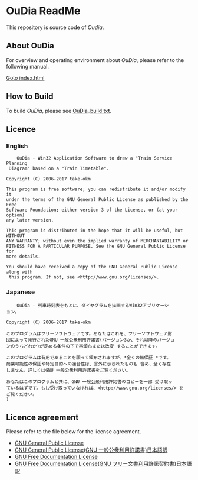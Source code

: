 # OuDia ReadMe

This repository is source code of *Oudia*.

## About OuDia

For overview and operating environment about *OuDia*, please refer to the following manual.  

[Goto index.html](https://secretu4.github.io/UnicodeOuDia/)

## How to Build

To build *OuDia*, please see [OuDia_build.txt](DiagramEdit/OuDia_build.txt).

## Licence

### English

```
    OuDia - Win32 Application Software to draw a "Train Service Planning
 Diagram" based on a "Train Timetable".

Copyright (C) 2006-2017 take-okm

This program is free software; you can redistribute it and/or modify it 
under the terms of the GNU General Public License as published by the Free 
Software Foundation; either version 3 of the License, or (at your option) 
any later version. 

This program is distributed in the hope that it will be useful, but WITHOUT 
ANY WARRANTY; without even the implied warranty of MERCHANTABILITY or 
FITNESS FOR A PARTICULAR PURPOSE. See the GNU General Public License for 
more details. 

You should have received a copy of the GNU General Public License along with
 this program. If not, see <http://www.gnu.org/licenses/>.
```

### Japanese

``` 
    OuDia - 列車時刻表をもとに、ダイヤグラムを描画するWin32アプリケーシ
ョン。

Copyright (C) 2006-2017 take-okm 

このプログラムはフリーソフトウェアです。あなたはこれを、フリーソフトウェア財
団によって発行されたGNU 一般公衆利用許諾書(バージョン3か、それ以降のバージョ
ンのうちどれか)が定める条件の下で再頒布または改変 することができます。

このプログラムは有用であることを願って頒布されますが、*全くの無保証 *です。
商業可能性の保証や特定目的への適合性は、言外に示されたものも 含め、全く存在
しません。詳しくはGNU 一般公衆利用許諾書をご覧ください。

あなたはこのプログラムと共に、GNU 一般公衆利用許諾書のコピーを一部 受け取っ
ているはずです。もし受け取っていなければ、<http://www.gnu.org/licenses/> を
ご覧ください。
)
```

## Licence agreement

Please refer to the file below for the license agreement.

* [GNU General Public License](gpl-3.0.txt)
* [GNU General Public License(GNU 一般公衆利用許諾書)日本語訳](gpl-3.0.ja.txt)
* [GNU Free Documentation License](fdl-1.3.txt)
* [GNU Free Documentation License(GNU フリー文書利用許諾契約書)日本語訳](fdl-1.2.ja.txt)
